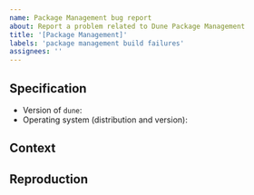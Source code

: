 ```yaml
---
name: Package Management bug report
about: Report a problem related to Dune Package Management
title: '[Package Management]'
labels: 'package management build failures'
assignees: ''
---
```


## Specification

<!-- output of `dune --version` --> 
- Version of `dune`: 
- Operating system (distribution and version):

## Context

<!-- What happened? What is the error message you have seen? What package is it related to? -->

## Reproduction

<!-- Put a link to a gist, a public repository or describe how we can reproduce this bug -->
